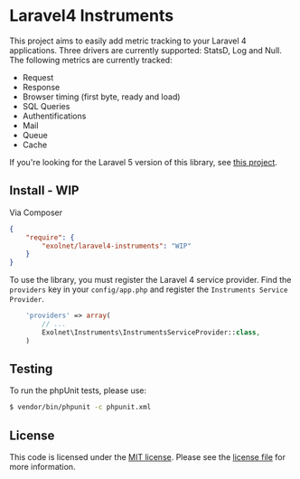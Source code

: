 # Laravel4 Instruments

This project aims to easily add metric tracking to your Laravel 4 applications. Three drivers are currently supported: StatsD, Log and Null. The following metrics are currently tracked:

* Request
* Response
* Browser timing (first byte, ready and load)
* SQL Queries
* Authentifications
* Mail
* Queue
* Cache

If you're looking for the Laravel 5 version of this library, see [this project](https://github.com/eXolnet/laravel-instruments).

## Install - WIP

Via Composer

```json
{
    "require": {
        "exolnet/laravel4-instruments": "WIP"
    }
}
```

To use the library, you must register the Laravel 4 service provider. Find the `providers` key in your `config/app.php` and register the `Instruments Service Provider`.

```php
    'providers' => array(
        // ...
        Exolnet\Instruments\InstrumentsServiceProvider::class,
    )
```

## Testing

To run the phpUnit tests, please use:

``` bash
$ vendor/bin/phpunit -c phpunit.xml
```

## License

This code is licensed under the [MIT license](http://choosealicense.com/licenses/mit/). Please see the [license file](LICENSE) for more information.
